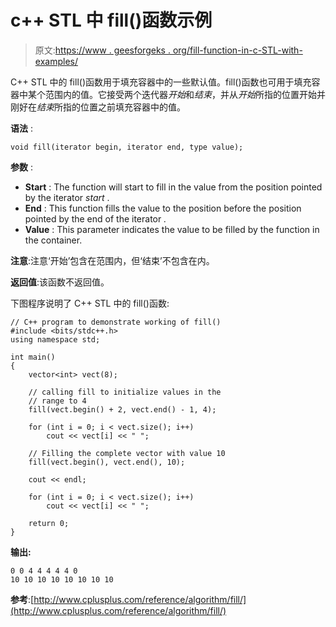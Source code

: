 # c++ STL 中 fill()函数示例

> 原文:[https://www . geesforgeks . org/fill-function-in-c-STL-with-examples/](https://www.geeksforgeeks.org/fill-function-in-c-stl-with-examples/)

C++ STL 中的 fill()函数用于填充容器中的一些默认值。fill()函数也可用于填充容器中某个范围内的值。它接受两个迭代器*开始*和*结束*，并从*开始*所指的位置开始并刚好在*结束*所指的位置之前填充容器中的值。

**语法** :

```
void fill(iterator begin, iterator end, type value);

```

**参数** :

*   **Start** : The function will start to fill in the value from the position pointed by the iterator *start* .
*   **End** : This function fills the value to the position before the position pointed by the end of the iterator *.*
*   **Value** : This parameter indicates the value to be filled by the function in the container.

**注意**:注意‘开始’包含在范围内，但‘结束’不包含在内。

**返回值**:该函数不返回值。

下图程序说明了 C++ STL 中的 fill()函数:

```
// C++ program to demonstrate working of fill()
#include <bits/stdc++.h>
using namespace std;

int main()
{
    vector<int> vect(8);

    // calling fill to initialize values in the
    // range to 4
    fill(vect.begin() + 2, vect.end() - 1, 4);

    for (int i = 0; i < vect.size(); i++)
        cout << vect[i] << " ";

    // Filling the complete vector with value 10
    fill(vect.begin(), vect.end(), 10);

    cout << endl;

    for (int i = 0; i < vect.size(); i++)
        cout << vect[i] << " ";

    return 0;
}
```

**输出:**

```
0 0 4 4 4 4 4 0 
10 10 10 10 10 10 10 10

```

**参考**:[http://www.cplusplus.com/reference/algorithm/fill/](http://www.cplusplus.com/reference/algorithm/fill/)